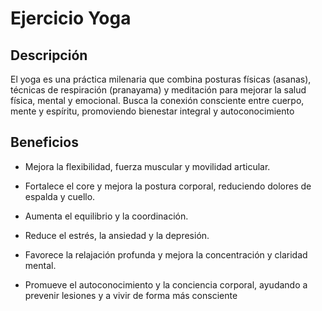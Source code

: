 # Ejercicio Yoga

## Descripción
El yoga es una práctica milenaria que combina posturas físicas (asanas), técnicas de respiración (pranayama) y meditación para mejorar la salud física, mental y emocional. Busca la conexión consciente entre cuerpo, mente y espíritu, promoviendo bienestar integral y autoconocimiento

## Beneficios
* Mejora la flexibilidad, fuerza muscular y movilidad articular.

* Fortalece el core y mejora la postura corporal, reduciendo dolores de espalda y cuello.

* Aumenta el equilibrio y la coordinación.

* Reduce el estrés, la ansiedad y la depresión.

* Favorece la relajación profunda y mejora la concentración y claridad mental.

* Promueve el autoconocimiento y la conciencia corporal, ayudando a prevenir lesiones y a vivir de forma más consciente

